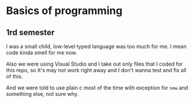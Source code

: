# Basics of programming
## 1rd semester
I was a small child, low-level typed language was too much for me. I mean code kinda smell for me now.

Also we were using Visual Studio and I take out only files that I coded for this repo, so It's may not work right away and I don't wanna test and fix all of this.

And we were told to use plain c most of the time with exception for `new` and something else, not sure why.
